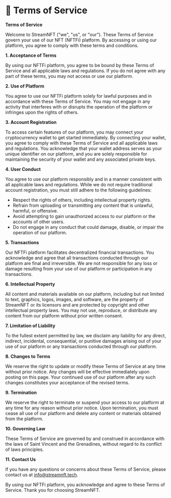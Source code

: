 # 🔑 Terms of Service

**Terms of Service**

Welcome to StreamNFT ("we", "us", or "our"). These Terms of Service govern your use of our NFT  (NFTFi) platform. By accessing or using our platform, you agree to comply with these terms and conditions.

**1. Acceptance of Terms**

By using our NFTFi platform, you agree to be bound by these Terms of Service and all applicable laws and regulations. If you do not agree with any part of these terms, you may not access or use our platform.

**2. Use of Platform**

You agree to use our NFTFi platform solely for lawful purposes and in accordance with these Terms of Service. You may not engage in any activity that interferes with or disrupts the operation of the platform or infringes upon the rights of others.

**3. Account Registration**

To access certain features of our platform, you may connect your cryptocurrency wallet to get started immediately. By connecting your wallet, you agree to comply with these Terms of Service and all applicable laws and regulations. You acknowledge that your wallet address serves as your unique identifier on our platform, and you are solely responsible for maintaining the security of your wallet and any associated private keys.

**4. User Conduct**

You agree to use our platform responsibly and in a manner consistent with all applicable laws and regulations. While we do not require traditional account registration, you must still adhere to the following guidelines:

* Respect the rights of others, including intellectual property rights.
* Refrain from uploading or transmitting any content that is unlawful, harmful, or offensive.
* Avoid attempting to gain unauthorized access to our platform or the accounts of other users.
* Do not engage in any conduct that could damage, disable, or impair the operation of our platform.

**5. Transactions**

Our NFTFi platform facilitates decentralized financial transactions. You acknowledge and agree that all transactions conducted through our platform are final and irreversible. We are not responsible for any loss or damage resulting from your use of our platform or participation in any transactions.

**6. Intellectual Property**

All content and materials available on our platform, including but not limited to text, graphics, logos, images, and software, are the property of StreamNFT or its licensors and are protected by copyright and other intellectual property laws. You may not use, reproduce, or distribute any content from our platform without prior written consent.

**7. Limitation of Liability**

To the fullest extent permitted by law, we disclaim any liability for any direct, indirect, incidental, consequential, or punitive damages arising out of your use of our platform or any transactions conducted through our platform.

**8. Changes to Terms**

We reserve the right to update or modify these Terms of Service at any time without prior notice. Any changes will be effective immediately upon posting on this page. Your continued use of our platform after any such changes constitutes your acceptance of the revised terms.

**9. Termination**

We reserve the right to terminate or suspend your access to our platform at any time for any reason without prior notice. Upon termination, you must cease all use of our platform and delete any content or materials obtained from the platform.

**10. Governing Law**

These Terms of Service are governed by and construed in accordance with the laws of Saint Vincent and the Grenadines, without regard to its conflict of laws principles.

**11. Contact Us**

If you have any questions or concerns about these Terms of Service, please contact us at info@streamnft.tech.

By using our NFTFi platform, you acknowledge and agree to these Terms of Service. Thank you for choosing StreamNFT.
